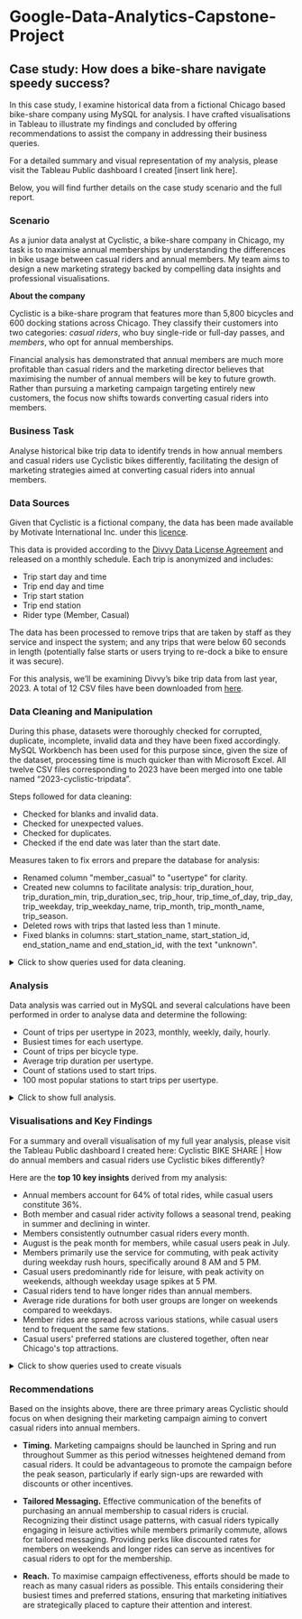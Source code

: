 # Google-Data-Analytics-Capstone-Project
## Case study: How does a bike-share navigate speedy success? 

In this case study, I examine historical data from a fictional Chicago based bike-share company using MySQL for analysis. I have crafted visualisations in Tableau to illustrate my findings and concluded by offering recommendations to assist the company in addressing their business queries.

For a detailed summary and visual representation of my analysis, please visit the Tableau Public dashboard I created [insert link here].

Below, you will find further details on the case study scenario and the full report.

### Scenario
As a junior data analyst at Cyclistic, a bike-share company in Chicago, my task is to maximise annual memberships by understanding the differences in bike usage between casual riders and annual members. My team aims to design a new marketing strategy backed by compelling data insights and professional visualisations. 
					
**About the company**

Cyclistic is a bike-share program that features more than 5,800 bicycles and 600 docking stations across Chicago. They classify their customers into two categories: *casual riders*, who buy single-ride or full-day passes, and *members*, who opt for annual memberships.
 								
Financial analysis has demonstrated that annual members are much more profitable than casual riders and the marketing director believes that maximising the number of annual members will be key to future growth. Rather than pursuing a marketing campaign targeting entirely new customers, the focus now shifts towards converting casual riders into members.

### Business Task	
Analyse historical bike trip data to identify trends in how annual members and casual riders use Cyclistic bikes differently, facilitating the design of marketing strategies aimed at converting casual riders into annual members.

### Data Sources
Given that Cyclistic is a fictional company, the data has been made available by Motivate International Inc. under this [licence](https://divvybikes.com/data-license-agreement).

This data is provided according to the [Divvy Data License Agreement](https://divvybikes.com/data-license-agreement) and released on a monthly schedule. Each trip is anonymized and includes:
+ Trip start day and time
+ Trip end day and time
+ Trip start station
+ Trip end station
+ Rider type (Member, Casual)

The data has been processed to remove trips that are taken by staff as they service and inspect the system; and any trips that were below 60 seconds in length (potentially false starts or users trying to re-dock a bike to ensure it was secure).

For this analysis, we’ll be examining Divvy’s bike trip data from last year, 2023. A total of 12 CSV files have been downloaded from [here](https://divvy-tripdata.s3.amazonaws.com/index.html). 

### Data Cleaning and Manipulation 
During this phase, datasets were thoroughly checked for corrupted, duplicate, incomplete, invalid data and they have been fixed accordingly.
MySQL Workbench has been used for this purpose since, given the size of the dataset, processing time is much quicker than with Microsoft Excel. All twelve CSV files corresponding to 2023 have been merged into one table named “2023-cyclistic-tripdata”.

Steps followed for data cleaning:
+ Checked for blanks and invalid data.
+ Checked for unexpected values.
+ Checked for duplicates.
+ Checked if the end date was later than the start date. 

Measures taken to fix errors and prepare the database for analysis:
+ Renamed column "member_casual" to "usertype" for clarity.
+ Created new columns to facilitate analysis: trip_duration_hour, trip_duration_min, trip_duration_sec, trip_hour, trip_time_of_day, trip_day, trip_weekday, trip_weekday_name, trip_month, trip_month_name, trip_season.
+ Deleted rows with trips that lasted less than 1 minute.
+ Fixed blanks in columns: start_station_name, start_station_id, end_station_name and end_station_id, with the text "unknown". 

<details>
  <summary>Click to show queries used for data cleaning.</summary>

```tsql
-- DATA CLEANING & MANIPULATION

-- Creating a copy of the table before editing
CREATE TABLE copy_2023_cyclistic_tripdata
SELECT *
FROM case_study_v2.`2023-cyclistic-tripdata`;


-- Renaming columns for clarity
ALTER TABLE `case_study_v2`.`2023-cyclistic-tripdata`
CHANGE COLUMN `member_casual` `usertype` TEXT NULL DEFAULT NULL,
RENAME TO  `case_study_v2`.`2023-cyclistic-tripdata`;


-- Checking for unexpected values
SELECT DISTINCT
   rideable_type,
   usertype
FROM case_study_v2.`2023-cyclistic-tripdata`;
# Result: 5 row(s) returned


-- Checking for null values
SELECT
   started_at,
   ended_at,
   ride_id
FROM case_study_v2.`2023-cyclistic-tripdata`
WHERE started_at IS NULL
   OR ended_at IS NULL
   OR ride_id IS NULL;
# Result: 0 row(s) returned


-- Checking for duplicates
SELECT
COUNT(ride_id)
FROM case_study_v2.`2023-cyclistic-tripdata`;
# Result: 6150470


SELECT
COUNT(DISTINCT ride_id)
FROM case_study_v2.`2023-cyclistic-tripdata`;
# Result: 5712887


-- Identifying duplicates
SELECT
   ride_id,
   started_at,
   ended_at,
   COUNT(*) AS duplicate_count
FROM case_study_v2.`2023-cyclistic-tripdata`
GROUP BY ride_id, started_at, ended_at
HAVING COUNT(*) > 1
LIMIT 999999;
# Result: 437583 row(s) returned


ALTER TABLE case_study_v2.`2023-cyclistic-tripdata`
ADD COLUMN ID INT AUTO_INCREMENT PRIMARY KEY;


-- Deleting duplicate rows based on ride_id
DELETE case_study_v2.`2023-cyclistic-tripdata`
FROM case_study_v2.`2023-cyclistic-tripdata`
LEFT JOIN (
   SELECT MIN(ID) AS ID
   FROM case_study_v2.`2023-cyclistic-tripdata`
   GROUP BY ride_id
) AS keep_rows ON case_study_v2.`2023-cyclistic-tripdata`.ID = keep_rows.ID
WHERE keep_rows.ID IS NULL;
# Result: 437583 row(s) affected


-- Validating there are no duplicates
SELECT
   ride_id,
   started_at,
   ended_at,
   COUNT(*) AS duplicate_count
FROM case_study_v2.`2023-cyclistic-tripdata`
GROUP BY ride_id, started_at, ended_at
HAVING COUNT(*) > 1
LIMIT 999999;
# Result: 0 row(s) returned


-- Creating new columns to facilitate analysis


ALTER TABLE case_study_v2.`2023-cyclistic-tripdata` -- Calculating trip duration
ADD COLUMN trip_duration_hour INT,
ADD COLUMN trip_duration_min INT,
ADD COLUMN trip_duration_sec INT;


UPDATE case_study_v2.`2023-cyclistic-tripdata`
SET trip_duration_hour = TIMESTAMPDIFF(HOUR,started_at, ended_at),
   trip_duration_min = TIMESTAMPDIFF(MINUTE,started_at, ended_at),
   trip_duration_sec = TIMESTAMPDIFF(SECOND,started_at, ended_at);
# 5712887 row(s) affected Rows matched: 5712887  Changed: 5712887  Warnings: 0


ALTER TABLE case_study_v2.`2023-cyclistic-tripdata` -- Extracting the hour, time of day, day, weekday, month, year from started_at
ADD COLUMN trip_hour INT,
ADD COLUMN trip_time_of_day TEXT,
ADD COLUMN trip_day INT,
ADD COLUMN trip_weekday INT,
ADD COLUMN trip_weekday_name TEXT,
ADD COLUMN trip_month INT,
ADD COLUMN trip_month_name TEXT,
ADD COLUMN trip_season TEXT;


UPDATE case_study_v2.`2023-cyclistic-tripdata`
SET trip_hour = HOUR(started_at),
   trip_time_of_day = CASE
   WHEN HOUR(started_at) BETWEEN 6 and 11 THEN "Morning"
   WHEN HOUR(started_at) BETWEEN 12 and 16 THEN "Afternoon"
   WHEN HOUR(started_at) BETWEEN 17 and 20 THEN "Evening"
   ELSE "Night"
   END,
   trip_day = DAY(started_at),
   trip_weekday = WEEKDAY(started_at), -- 0 for Monday
   trip_weekday_name = DAYNAME(started_at),
   trip_month = MONTH(started_at),
   trip_month_name = MONTHNAME(started_at),
   trip_season = CASE
   WHEN started_at BETWEEN '2023-03-21 00:00:00' AND '2023-06-20 23:59:59' THEN "Spring"
   WHEN started_at BETWEEN '2023-06-21 00:00:00' AND '2023-09-20 23:59:59' THEN "Summer"
   WHEN started_at BETWEEN '2023-09-21 00:00:00' AND '2023-12-20 23:59:59' THEN "Autumn"
   ELSE "Winter"
   END;
# 5712887 row(s) affected Rows matched: 5712887  Changed: 5712887  Warnings: 0


-- Replacing empty cells with the text "unknown" on those cases where station name or station id are missing.
SELECT
COUNT(ID)
FROM case_study_v2.`2023-cyclistic-tripdata`
WHERE start_station_name = "" OR start_station_id = "";
# Result: 875848


UPDATE case_study_v2.`2023-cyclistic-tripdata`
SET start_station_name = "unknown"
WHERE start_station_name = "";
# Result: 875716 row(s) affected Rows matched: 875716  Changed: 875716  Warnings: 0


UPDATE case_study_v2.`2023-cyclistic-tripdata`
SET start_station_id = "unknown"
WHERE start_station_id = "";
# Result: 875848 row(s) affected Rows matched: 875848  Changed: 875848  Warnings: 0


SELECT
COUNT(ID)
FROM case_study_v2.`2023-cyclistic-tripdata`
WHERE end_station_name = "" OR end_station_id = "";
# Result: 922469


UPDATE case_study_v2.`2023-cyclistic-tripdata`
SET end_station_name = "unknown"
WHERE end_station_name = "";
# Result: 922328 row(s) affected Rows matched: 922328  Changed: 922328  Warnings: 0


UPDATE case_study_v2.`2023-cyclistic-tripdata`
SET end_station_id = "unknown"
WHERE end_station_id = "";
# Result: 922469 row(s) affected Rows matched: 922469  Changed: 922469  Warnings: 0


-- Deleting rows with trips that lasted less than 1 minute
SELECT
COUNT(ID)
FROM case_study_v2.`2023-cyclistic-tripdata`
WHERE trip_duration_min < 1;
# Result: 149614


DELETE FROM case_study_v2.`2023-cyclistic-tripdata`
WHERE trip_duration_min < 1;
# Result: 149614 row(s) affected


-- Checking if end dates are later than start dates
SELECT
*
FROM case_study_v2.`2023-cyclistic-tripdata`
WHERE ended_at <= started_at;
# Result: 0 row(s) returned
```
</details>

### Analysis
Data analysis was carried out in MySQL and several calculations have been performed in order to analyse data and determine the following: 
+ Count of trips per usertype in 2023, monthly, weekly, daily, hourly.
+ Busiest times for each usertype.
+ Count of trips per bicycle type.
+ Average trip duration per usertype.
+ Count of stations used to start trips.
+ 100 most popular stations to start trips per usertype.
  
<details>
  <summary>Click to show full analysis.</summary>

When examining bike trips taken in 2023, we can see that members are notably more active users compared to casual riders, constituting over 64% of the total trips.

![total trips count](Images/01_total_trips_count.jpeg)

<details>
<summary>Show SQL query</summary>
	
```tsql
-- Calculating the total number of trips in 2023 per usertype
SELECT 
	total_trips,
    total_member_trips,
	total_casual_trips,
	ROUND(total_member_trips/total_trips,2)*100 AS member_percentage,
	ROUND(total_casual_trips/total_trips,2)*100 AS casual_percentage
FROM 
	(
	SELECT
		COUNT(ID) AS total_trips,
        SUM(CASE WHEN usertype = 'member' THEN 1 ELSE 0 END) AS total_member_trips,
        SUM(CASE WHEN usertype = 'casual' THEN 1 ELSE 0 END) AS total_casual_trips
	FROM case_study_v2.`2023-cyclistic-tripdata`) AS trip_count_per_usertype;
```
</details>

First, let’s take a quick look at the busiest times for each usertype and we’ll then delve into each of these.

![members' busiest times](Images/02_member_busiest_times.jpeg)
![casuals' busiest times](Images/03_casual_busiest_times.jpeg)

<details>
<summary>Show SQL query</summary>
	
```tsql
-- Calculating the busiest times for Members
SELECT 
    member AS usertype,
    busiest_month.trip_month_name AS busiest_month,
    busiest_day.trip_weekday_name AS busiest_day,
    busiest_time.trip_time_of_day AS busiest_time,
    busiest_hour.trip_hour AS busiest_hour
FROM
    (SELECT 
        trip_month_name,
        COUNT(*) AS total_trips
    FROM case_study_v2.`2023-cyclistic-tripdata`
	WHERE usertype = "member"
    GROUP BY trip_month_name
    ORDER BY total_trips DESC
    LIMIT 1) AS busiest_month
    
JOIN
    (SELECT 
        trip_weekday_name,
        COUNT(*) AS total_trips
    FROM case_study_v2.`2023-cyclistic-tripdata`
	WHERE usertype = "member"
    GROUP BY trip_weekday_name
    ORDER BY total_trips DESC
    LIMIT 1) AS busiest_day

JOIN
    (SELECT 
        trip_time_of_day,
        COUNT(*) AS total_trips
    FROM case_study_v2.`2023-cyclistic-tripdata`
	WHERE usertype = "member"
    GROUP BY trip_time_of_day
    ORDER BY total_trips DESC
    LIMIT 1) AS busiest_time
    
    JOIN
    (SELECT 
        trip_hour,
        COUNT(*) AS total_trips
    FROM case_study_v2.`2023-cyclistic-tripdata`
	WHERE usertype = "member"
    GROUP BY trip_hour
    ORDER BY total_trips DESC
    LIMIT 1) AS busiest_hour;

-- Calculating the busiest times for Casuals
SELECT 
    casual AS usertype,
    busiest_month.trip_month_name AS busiest_month,
    busiest_day.trip_weekday_name AS busiest_day,
    busiest_time.trip_time_of_day AS busiest_time,
    busiest_hour.trip_hour AS busiest_hour
FROM
    (SELECT 
        trip_month_name,
        COUNT(*) AS total_trips
    FROM case_study_v2.`2023-cyclistic-tripdata`
	WHERE usertype = "casual"
    GROUP BY trip_month_name
    ORDER BY total_trips DESC
    LIMIT 1) AS busiest_month
    
JOIN
    (SELECT 
        trip_weekday_name,
        COUNT(*) AS total_trips
    FROM case_study_v2.`2023-cyclistic-tripdata`
	WHERE usertype = "casual"
    GROUP BY trip_weekday_name
    ORDER BY total_trips DESC
    LIMIT 1) AS busiest_day

JOIN
    (SELECT 
        trip_time_of_day,
        COUNT(*) AS total_trips
    FROM case_study_v2.`2023-cyclistic-tripdata`
	WHERE usertype = "casual"
    GROUP BY trip_time_of_day
    ORDER BY total_trips DESC
    LIMIT 1) AS busiest_time
    
    JOIN
    (SELECT 
        trip_hour,
        COUNT(*) AS total_trips
    FROM case_study_v2.`2023-cyclistic-tripdata`
	WHERE usertype = "casual"
    GROUP BY trip_hour
    ORDER BY total_trips DESC
    LIMIT 1) AS busiest_hour;
```
</details>

When analysing total trips by month, we can see the annual trend persists, with annual members outnumbering casual riders in each month.

Additionally, both user types exhibit seasonal patterns, experiencing peak demand during summer months and a decline in winter. 

![trip count by month](Images/04_month_trip_count.jpg)

<details>
<summary>Show SQL query</summary>
	
```tsql
-- Calculating the total number of trips per usertype per month
SELECT 
	trip_month_name,
    total_trips,
    total_member_trips,
	total_casual_trips
FROM 
	(
	SELECT
		trip_month_name,
		COUNT(ID) AS total_trips,
        SUM(CASE WHEN usertype = 'member' THEN 1 ELSE 0 END) AS total_member_trips,
        SUM(CASE WHEN usertype = 'casual' THEN 1 ELSE 0 END) AS total_casual_trips
	FROM case_study_v2.`2023-cyclistic-tripdata` 
    GROUP BY trip_month_name) AS trip_count_per_usertype
GROUP BY trip_month_name
ORDER BY total_trips DESC;

```
</details>

When analysing total trips by day, we can see that members tend to ride more during weekdays, especially on Thursdays, Wednesdays, and Tuesdays, whereas casual bikers prefer Saturdays, Sundays, and Fridays.

![trip count by weekday](Images/05_weekday_trip_count.jpeg)

<details>
<summary>Show SQL query</summary>
	
```tsql
-- Calculating the total number of trips per usertype per weekday
SELECT 
	trip_weekday_name,
    total_trips,
    total_member_trips,
	total_casual_trips
FROM 
	(
	SELECT
		trip_weekday_name,
		COUNT(ID) AS total_trips,
        SUM(CASE WHEN usertype = 'member' THEN 1 ELSE 0 END) AS total_member_trips,
        SUM(CASE WHEN usertype = 'casual' THEN 1 ELSE 0 END) AS total_casual_trips
	FROM case_study_v2.`2023-cyclistic-tripdata` 
    GROUP BY trip_weekday_name) AS trip_count_per_usertype
GROUP BY trip_weekday_name
ORDER BY total_trips DESC;
```
</details>

When looking at the time of the day, we can see that members ride consistently throughout the day, including morning, afternoon and evening, while casual bikers predominantly ride in the afternoon.

![trip count by time of day](Images/06_time_of_day_trip_count.jpeg)

<details>
<summary>Show SQL query</summary>
	
```tsql
-- Calculating the total number of trips per usertype per time of day
SELECT 
	trip_time_of_day,
    total_trips,
    total_member_trips,
	total_casual_trips
FROM 
	(
	SELECT
		trip_time_of_day,
		COUNT(ID) AS total_trips,
        SUM(CASE WHEN usertype = 'member' THEN 1 ELSE 0 END) AS total_member_trips,
        SUM(CASE WHEN usertype = 'casual' THEN 1 ELSE 0 END) AS total_casual_trips
	FROM case_study_v2.`2023-cyclistic-tripdata` 
    GROUP BY trip_time_of_day) AS trip_count_per_usertype
GROUP BY trip_time_of_day
ORDER BY total_trips DESC;
```
</details>

If we take a closer look and analyse the number of trips per hour, we can see that members’ bike usage is most frequent between 4 PM and 6 PM, as well as around 8 AM, correlating with typical working hours. Conversely, casual riders' activity peaks between 3 PM and 6 PM, suggesting a preference for leisurely rides during these hours.

![trip count by hour](Images/07_hour_trip_count.jpeg)

<details>
<summary>Show SQL query</summary>
	
```tsql
-- Calculating the total number of trips per usertype per hour
SELECT 
	trip_hour,
    total_trips,
    total_member_trips,
	total_casual_trips
FROM 
	(
	SELECT
		trip_hour,
		COUNT(ID) AS total_trips,
        SUM(CASE WHEN usertype = 'member' THEN 1 ELSE 0 END) AS total_member_trips,
        SUM(CASE WHEN usertype = 'casual' THEN 1 ELSE 0 END) AS total_casual_trips
	FROM case_study_v2.`2023-cyclistic-tripdata` 
    GROUP BY trip_hour) AS trip_count_per_usertype
GROUP BY trip_hour
ORDER BY total_trips DESC
LIMIT 10;
```
</details>

Now, let’s have a look at how members and casual riders use the service differently based on their average trip duration.

![average trip duration](Images/08_avg_trip_duration.jpeg)

<details>
<summary>Show SQL query</summary>
	
```tsql
-- Calculating the average trip duration in 2023
SELECT
	(SELECT
	ROUND(AVG(trip_duration_min)) 
	FROM case_study_v2.`2023-cyclistic-tripdata`) AS avg_overall_trip_duration_min,
	(SELECT
	ROUND(AVG(trip_duration_min)) 
	FROM case_study_v2.`2023-cyclistic-tripdata` 
	WHERE usertype = "member") AS avg_member_trip_duration_min,
	(SELECT
	ROUND(AVG(trip_duration_min)) 
	FROM case_study_v2.`2023-cyclistic-tripdata` 
	WHERE usertype = "casual") AS avg_casual_trip_duration_min;
```
</details>

Given that casual riders hold the bike nearly twice as long as members on average, we need to delve deeper into the data to understand if this disparity is influenced by a peak in trips during a particular month. 

When comparing their average trip durations, we observe consistency throughout the year, with peaks during the summer months, yet still displaying an approximate 10-minute difference between members and casual riders.

**Insight**
![member vs casual avg trip duration by month](Images/09_member_vs_casual_month_avg_trip_duration.jpeg)

<details>
<summary>Show SQL query</summary>
	
```tsql
-- Checking if the difference between usertypes is due to trip peaks in particular months
SELECT
	usertype,
	trip_month_name,
	ROUND(AVG(trip_duration_min)) AS avg_trip_duration_min
FROM case_study_v2.`2023-cyclistic-tripdata`
WHERE usertype = "member"
GROUP BY usertype, trip_month_name;

SELECT
	usertype,
	trip_month_name,
	ROUND(AVG(trip_duration_min)) AS avg_trip_duration_min
FROM case_study_v2.`2023-cyclistic-tripdata`
WHERE usertype = "casual"
GROUP BY usertype, trip_month_name;

```
</details>

If the month is not the determining factor, let’s investigate if there are variations in trip durations based on the day of the week.

Results consistently indicate that casual riders tend to ride twice as long as members on a daily basis, with peaks for both user types observed during weekends.

![member vs casual avg trip duration by weekday](Images/10_member_vs_casual_weekday_avg_trip_duration.jpeg)

<details>
<summary>Show SQL query</summary>
	
```tsql
-- Checking if the difference between usertypes is due to trip peaks in particular days of the week
SELECT
	usertype,
	trip_weekday_name,
	ROUND(AVG(trip_duration_min)) AS avg_trip_duration_min
FROM case_study_v2.`2023-cyclistic-tripdata`
WHERE usertype = "member"
GROUP BY usertype, trip_weekday_name
ORDER BY avg_trip_duration_min DESC;

SELECT
	usertype,
	trip_weekday_name,
	ROUND(AVG(trip_duration_min)) AS avg_trip_duration_min
FROM case_study_v2.`2023-cyclistic-tripdata`
WHERE usertype = "casual"
GROUP BY usertype, trip_weekday_name
ORDER BY avg_trip_duration_min DESC;

```
</details>

Let’s delve deeper into this discrepancy by investigating the maximum trip duration for each usertype to assess its impact on the average.

![max trip duration](Images/11_max_trip_duration.jpeg)

<details>
<summary>Show SQL query</summary>

```tsql
-- Checking if the difference between usertypes is due to outliers
SELECT 
	usertype,
	MAX(trip_duration_hour) AS MAX_trip_duration_hour
FROM case_study_v2.`2023-cyclistic-tripdata`
GROUP BY usertype
ORDER BY MAX_trip_duration_hour DESC;
```
</details>

Ah-ha! The maximum trip duration for casual riders is notably high, with the longest trip recorded at 202 hours. 

Now, let’s determine if this outlier significantly influences our average trip duration. We will identify casual riders’ trips exceeding 3 days, assuming these extended durations may be attributed to tourists holding the bike for an entire weekend.

![outliers count for trip duration](Images/12_outliers_avg_trip_duration.jpeg)

<details>
<summary>Show SQL query</summary>
	
```tsql
-- Checking if the number of outliers is representative to impact on our average trip duration
SELECT
	usertype,
	total_trips,
    trip_duration_longer_than_3_days,
    ROUND(trip_duration_longer_than_3_days/total_trips*100,2) AS long_trips_percentage
    FROM
	(SELECT
		usertype,
		COUNT(ID) AS total_trips,
		SUM(CASE WHEN trip_duration_min > 60*24*3 THEN 1 ELSE 0 END) AS trip_duration_longer_than_3_days
		FROM case_study_v2.`2023-cyclistic-tripdata`
        GROUP BY usertype) AS trip_count
	GROUP BY usertype;
```
</details>

We can conclude that casual riders' average trip duration remains largely unaffected by outliers, as these instances are minimal, constituting only 5 trips, which represent 0% of the total trips analysed.

Now, let’s examine the distribution of rides per user type by grouping them into time intervals. 

It is evident that both user groups tend to take short rides within 15 minutes, particularly members. However, casual rides surpass member rides when considering trips lasting more than 45 minutes, indicating their preference for longer rides.

**Insight**
![trip duration by time intervals](Images/13_trip_duration_time_intervals.jpeg)

<details>
<summary>Show SQL query</summary>
	
```tsql
-- Analysing trip duration per usertype by grouping them in time intervals
SELECT
	usertype,
    COUNT(ID) AS total_trips,
    ROUND((COUNT(ID) / (SELECT COUNT(*) FROM case_study_v2.`2023-cyclistic-tripdata`)) * 100, 2) AS percentage,
    CASE 
        WHEN trip_duration_min <= 15 THEN '00:15'
        WHEN trip_duration_min BETWEEN 15 AND 30 THEN '00:30'
        WHEN trip_duration_min BETWEEN 31 AND 45 THEN '00:45'
        WHEN trip_duration_hour = 1 THEN '01:00'
        WHEN trip_duration_hour = 2 THEN '02:00'
        ELSE '> 2:00'
    END AS trip_duration_behaviour
FROM case_study_v2.`2023-cyclistic-tripdata`
GROUP BY trip_duration_behaviour, usertype
ORDER BY trip_duration_behaviour;
```
</details>


**Insight**
![start station count](Images/14_start_station_count.jpeg)

<details>
<summary>Show SQL query</summary>
	
```tsql
-- Counting how many stations are used to start trips
SELECT                                          
	COUNT(DISTINCT start_station_name)
FROM case_study_v2.`2023-cyclistic-tripdata`;
```
</details>

Considering there are 1586 stations

**Insight**
![](Images/.jpeg)

<details>
<summary>Show SQL query</summary>
	
```tsql
-- bla bla bla
```
</details>

</details>

### Visualisations and Key Findings
For a summary and overall visualisation of my full year analysis, please visit the Tableau Public dashboard I created here: Cyclistic BIKE SHARE | How do annual members and casual riders use Cyclistic bikes differently?

Here are the **top 10 key insights** derived from my analysis:
+ Annual members account for 64% of total rides, while casual users constitute 36%.
+ Both member and casual rider activity follows a seasonal trend, peaking in summer and declining in winter.
+ Members consistently outnumber casual riders every month.
+ August is the peak month for members, while casual users peak in July.
+ Members primarily use the service for commuting, with peak activity during weekday rush hours, specifically around 8 AM and 5 PM.
+ Casual users predominantly ride for leisure, with peak activity on weekends, although weekday usage spikes at 5 PM.
+ Casual riders tend to have longer rides than annual members.
+ Average ride durations for both user groups are longer on weekends compared to weekdays.
+ Member rides are spread across various stations, while casual users tend to frequent the same few stations.
+ Casual users' preferred stations are clustered together, often near Chicago's top attractions.

<details>
  <summary>Click to show queries used to create visuals</summary>

```tsql

-- Creating views to store data for later visualisations

-- Total number of trips in 2023
SELECT
   COUNT(ID) AS number_of_trips,
   SUM(CASE WHEN usertype = 'member' THEN 1 ELSE 0 END) AS total_member_trips,
   SUM(CASE WHEN usertype = 'casual' THEN 1 ELSE 0 END) AS total_casual_trips
FROM case_study_v2.`2023-cyclistic-tripdata`;


-- Total number of trips per month
SELECT
   usertype,
   trip_month_name,
   trip_season,
   COUNT(ID) AS number_of_trips
FROM case_study_v2.`2023-cyclistic-tripdata`
GROUP BY usertype, trip_month_name, trip_season;


-- Total number of trips per day
SELECT
   usertype,
   trip_weekday_name,
   trip_time_of_day,
   trip_hour,
   COUNT(ID) AS number_of_trips
FROM case_study_v2.`2023-cyclistic-tripdata`
GROUP BY usertype, trip_weekday_name, trip_time_of_day, trip_hour;


-- Average trip duration in 2023 per usertype
SELECT
   usertype,
   ROUND(AVG(trip_duration_min)) AS avg_trip_duration_min
FROM case_study_v2.`2023-cyclistic-tripdata`
GROUP BY usertype;


-- Trip duration per usertype grouped in time intervals
SELECT
   usertype,
   COUNT(ID) AS number_of_trips,
   ROUND((COUNT(ID) / (SELECT COUNT(*) FROM case_study_v2.`2023-cyclistic-tripdata`)) * 100, 2) AS percentage,
   CASE
       WHEN trip_duration_min <= 15 THEN '00:15'
       WHEN trip_duration_min BETWEEN 15 AND 30 THEN '00:30'
       WHEN trip_duration_min BETWEEN 31 AND 45 THEN '00:45'
       WHEN trip_duration_hour = 1 THEN '01:00'
       WHEN trip_duration_hour = 2 THEN '02:00'
       ELSE '> 2:00'
   END AS trip_duration_behaviour
FROM
   case_study_v2.`2023-cyclistic-tripdata`
GROUP BY
   trip_duration_behaviour, usertype
ORDER BY
   trip_duration_behaviour;


-- Busiest times per usertype
-- Members:
SELECT
   busiest_month.trip_month_name AS busiest_month,
   busiest_day.trip_weekday_name AS busiest_day,
   busiest_time.trip_time_of_day AS busiest_time
FROM
   (SELECT
       trip_month_name,
       COUNT(*) AS total_trips
   FROM
       case_study_v2.`2023-cyclistic-tripdata`
   WHERE usertype = "member"
   GROUP BY
       trip_month_name
   ORDER BY
       total_trips DESC
   LIMIT 1) AS busiest_month
  
JOIN
   (SELECT
       trip_weekday_name,
       COUNT(*) AS total_trips
   FROM
       case_study_v2.`2023-cyclistic-tripdata`
   WHERE usertype = "member"
   GROUP BY
       trip_weekday_name
   ORDER BY
       total_trips DESC
   LIMIT 1) AS busiest_day


JOIN
   (SELECT
       trip_time_of_day,
       COUNT(*) AS total_trips
   FROM
       case_study_v2.`2023-cyclistic-tripdata`
   WHERE usertype = "member"
   GROUP BY
       trip_time_of_day
   ORDER BY
       total_trips DESC
   LIMIT 1) AS busiest_time;


-- Casuals:
SELECT
   busiest_month.trip_month_name AS busiest_month,
   busiest_day.trip_weekday_name AS busiest_day,
   busiest_time.trip_time_of_day AS busiest_time
FROM
   (SELECT
       trip_month_name,
       COUNT(*) AS total_trips
   FROM
       case_study_v2.`2023-cyclistic-tripdata`
   WHERE usertype = "casual"
   GROUP BY
       trip_month_name
   ORDER BY
       total_trips DESC
   LIMIT 1) AS busiest_month
  
JOIN
   (SELECT
       trip_weekday_name,
       COUNT(*) AS total_trips
   FROM
       case_study_v2.`2023-cyclistic-tripdata`
   WHERE usertype = "casual"
   GROUP BY
       trip_weekday_name
   ORDER BY
       total_trips DESC
   LIMIT 1) AS busiest_day


JOIN
   (SELECT
       trip_time_of_day,
       COUNT(*) AS total_trips
   FROM
       case_study_v2.`2023-cyclistic-tripdata`
   WHERE usertype = "casual"
   GROUP BY
       trip_time_of_day
   ORDER BY
       total_trips DESC
   LIMIT 1) AS busiest_time;


-- Top 100 Stations to start trips
SELECT
   DISTINCT start_station_name,
   SUM(CASE WHEN trip_id = trip_id AND start_station_name = start_station_name THEN 1 ELSE 0 END) AS total_trips,
   SUM(CASE WHEN usertype = 'member' AND start_station_name = start_station_name THEN 1 ELSE 0 END) AS member_trips,
   SUM(CASE WHEN usertype = 'casual' AND start_station_name = start_station_name THEN 1 ELSE 0 END) AS casual_trips,
   start_lat,
   start_lng
FROM case_study_v2.`2023-cyclistic-tripdata`
WHERE start_station_name <> "unknown"
GROUP BY start_station_name, start_lat, start_lng
ORDER BY total_trips DESC
LIMIT 100;
```
</details>


### Recommendations
Based on the insights above, there are three primary areas Cyclistic should focus on when designing their marketing campaign aiming to convert casual riders into annual members. 

+ **Timing.**
  Marketing campaigns should be launched in Spring and run throughout Summer as this period witnesses heightened demand from casual riders.
  It could be advantageous to promote the campaign before the peak season, particularly if early sign-ups are rewarded with discounts or other incentives.

+ **Tailored Messaging.**
  Effective communication of the benefits of purchasing an annual membership to casual riders is crucial. Recognizing their distinct usage patterns, with casual riders typically engaging in leisure activities while members primarily commute, allows for tailored messaging. 
  Providing perks like discounted rates for members on weekends and longer rides can serve as incentives for casual riders to opt for the membership.

+ **Reach.**
  To maximise campaign effectiveness, efforts should be made to reach as many casual riders as possible. This entails considering their busiest times and preferred stations, ensuring that marketing initiatives are strategically placed to capture their attention and interest.


